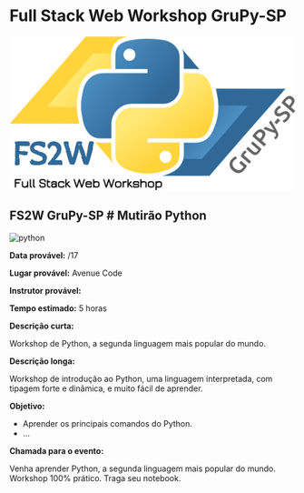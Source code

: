 # Full Stack Web Workshop GruPy-SP

![fs2w](img/fs2w.png)

## FS2W GruPy-SP # Mutirão Python

![python](http://viladosilicio.com.br/wp-content/uploads/2016/08/Post1_pt2.png)

**Data provável:** /17

**Lugar provável:** Avenue Code

**Instrutor provável:** 

**Tempo estimado:** 5 horas

**Descrição curta:**

Workshop de Python, a segunda linguagem mais popular do mundo.

**Descrição longa:**

Workshop de introdução ao Python, uma linguagem interpretada, com tipagem forte e dinâmica, e muito fácil de aprender.

**Objetivo:**

* Aprender os principais comandos do Python.
* ...

**Chamada para o evento:**

Venha aprender Python, a segunda linguagem mais popular do mundo. Workshop 100% prático. Traga seu notebook.


